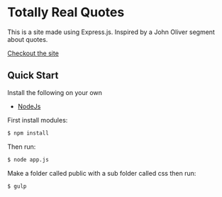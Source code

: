 # Totally Real Quotes

This is a site made using Express.js. Inspired by a John Oliver segment about quotes.

[Checkout the site](https://totallyrealquotes.herokuapp.com/)


## Quick Start
Install the following on your own
- [NodeJs](http://nodejs.org/)

First install modules:

```sh
$ npm install
```

Then run:

```sh
$ node app.js
```

Make a folder called public with a sub folder called css then run:

```sh
$ gulp
```
